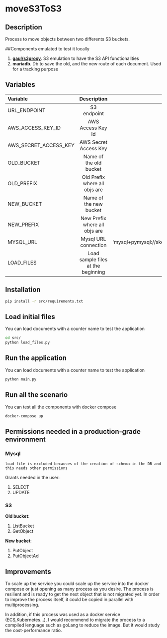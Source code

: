 # moveS3ToS3
## Description
Process to move objects between two differents S3 buckets.

##Components emulated to test it locally

1. __[gaul/s3proxy](https://github.com/gaul/s3proxy)__. S3 emulation to have the S3 API functionalities
2. __mariadb__. Db to save the old, and the new route of each document. Used for a tracking purpose

## Variables

| Variable      | Description | Default value     |
| :---        |    :---:   |          :----: |
| URL_ENDPOINT      | S3 endpoint       | http://localhost:8080  |
| AWS_ACCESS_KEY_ID   | AWS Access Key Id        | blank   |
| AWS_SECRET_ACCESS_KEY   | AWS Secret Access Key       | blank   |
| OLD_BUCKET   | Name of the old bucket        | legacy-s3   |
| OLD_PREFIX   | Old Prefix where all objs are        | images   |
| NEW_BUCKET   | Name of the new bucket        | production-s3   |
| NEW_PREFIX   | New Prefix where all objs are         | avatar   |
| MYSQL_URL   | Mysql URL connection        |  'mysql+pymysql://sketchUser:sketchPassword@localhost/sketch'  |
| LOAD_FILES   | Load sample files at the beginning        | false   |




## Installation
``` bash
pip install -r src/requirements.txt
```

## Load initial files
You can load documents with a counter name to test the application

``` bash
cd src/
python load_files.py
```


## Run the application
You can load documents with a counter name to test the application

``` bash
python main.py
```

## Run all the scenario

You can test all the components with docker compose
``` bash
docker-compose up
```

## Permissions needed in a production-grade environment
### Mysql
`load-file is excluded becauses of the creation of schema in the DB and this needs other permissions`

Grants needed in the user:
1. SELECT
2. UPDATE

### S3
__Old bucket__:
1. ListBucket
2. GetObject



__New bucket__: 

1. PutObject
2. PutObjectAcl


## Improvements

To scale up the service you could scale up
the service into the docker compose or just opening as many
process as you desire. The process is resilient and is ready to get
the next object that is not migrated yet. In order to improve
the process itself, it could be copied in parallel with multiprocessing.

In addition, if this process was used as a docker service (ECS,Kubernetes...), 
I would recommend to migrate the process to a compiled lenguage such as goLang to reduce the image.
But it would study the cost-performance ratio.
